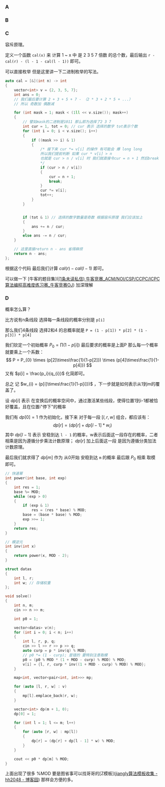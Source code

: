 ### A

### B

### C
容斥原理。

定义一个函数 `cal(x)` 来 计算 1 ~ x 中 是 2 3 5 7 倍数 的总个数，最后输出 `r - cal(r) - (l - 1 - cal(l - 1))` 即可。

可以直接枚举 但是这里讲一下二进制枚举的写法。

```cpp
auto cal = [&](int n) -> int
{
	vector<int> v = {2, 3, 5, 7};
	int ans = 0;
	// 我们最后要计算 2 + 3 + 5 + 7 - （2 * 3 + 2 * 5 + ...）
	// 所以 奇数加 偶数减

	for (int mask = 1; mask < (1ll << v.size()); mask++)
	{
		// 譬如mask的二进制是1011 那么即为选择了2 3 7
		int cur = 1, tot = 0; // cur 表示 选择的数字 tot表示个数
		for (int i = 0; i < v.size(); i++)
		{
			if ((mask >> i) & 1)
			{
				/* 接下来 cur *= v[i] 的操作 有可能会 爆 long long
				所以我们提前判断 如果 cur * v[i] > n
				也就是 cur > n / v[i] 时 我们就直接令cur = n + 1 然后break
				*/
				if (cur > n / v[i])
				{
					cur = n + 1;
					break;
				}
				cur *= v[i];
				tot++;
			}
		}


		if (tot & 1) // 选择的数字数量是奇数 根据容斥原理 我们应该加上
		{
			ans += n / cur;
		}
		else ans -= n / cur;
	}

	// 这里直接return n - ans 省得麻烦
	return n - ans;
};
```

根据这个代码 最后我们计算 $cal(r) - cal(l -1 )$ 即可。

可以做一下 [牛客的题目集]([(1条未读私信) 牛客竞赛_ACM/NOI/CSP/CCPC/ICPC算法编程高难度练习赛_牛客竞赛OJ](https://ac.nowcoder.com/acm/contest/22529#question)) 加深理解
### D
概率怎么算？

比方说有n条线段 选择每一条线段的概率分别是 `p[i]` 

那么我们4条线段 选择2和4 的总概率就是 `P = (1 - p[1]) * p[2] * (1 - p[3]) * p[4]` 

我们钦定一个初始概率 $P_{0} = \prod (1-p[i])$ 最后要求的概率是上面P 那么每一个概率就要乘上一个系数：
$$
P = P_{0} \times (p[2]\times\frac{1}{1-p[2]}) \times (p[4]\times\frac{1}{1-p[4]})
$$
又有 $p[i] = \frac{p_i}{q_{i}}$ 化简即可。

总之 记 $w_{i} = (p[i]\times\frac{1}{1-p[i]})$ ，下一步就是如何表示从1到m的覆盖了。

设 $dp[i]$ 表示 在变换后的概率空间中，通过激活某些线段，使得位置1到i-1都被恰好覆盖，且在位置i"停下"的概率

我们有 $dp[0] = 1$ 作为初始化，接下来 对于每一段 $[l, r, w]$ 组合，都应该有：
$$
dp[r] = (dp[r] + dp[l - 1] * w_{i}) % MOD
$$
其中 $dp[l - 1]$ 表示 安稳到达 `l - 1` 的概率，w表示后面这一段存在的概率，二者相乘是因为遵循分步乘法计数原理； $dp[r]$ 加上后面这一段 是因为遵循分类加法计数原理。

最后我们就求得了 $dp[m]$ 作为 从0开始 安稳到达 `m` 的概率 最后跟 $P_{0}$ 相乘 取模 即可。


```cpp
// 快速幂
int power(int base, int exp)
{
    int res = 1;
    base %= MOD;
    while (exp > 0)
    {
        if (exp & 1)
            res = (res * base) % MOD;
        base = (base * base) % MOD;
        exp >>= 1;
    }
    return res;
}

// 模逆元
int inv(int x)
{
    return power(x, MOD - 2);
}

struct datas
{
    int l, r;
    int w; // 存储权重
};

void solve()
{
    int n, m;
    cin >> n >> m;

    int p0 = 1;

    vector<datas> v(n);
    for (int i = 0; i < n; i++)
    {
        int l, r, p, q;
        cin >> l >> r >> p >> q;
        auto curp = p * inv(q) % MOD;
        // p0 *= (1 - curp); 是错的 要特别注意取模
        p0 = (p0 % MOD * (1 + MOD - curp) % MOD) % MOD;
        v[i] = {l, r, curp * inv((1 + MOD - curp) % MOD) % MOD};
    }

    map<int, vector<pair<int, int>>> mp;

    for (auto [l, r, w] : v)
    {
        mp[l].emplace_back(r, w);
    }

    vector<int> dp(m + 1, 0);
    dp[0] = 1;

    for (int l = 1; l <= m; l++)
    {
        for (auto [r, w] : mp[l])
        {
            dp[r] = (dp[r] + dp[l - 1] * w) % MOD;
        }
    }

    cout << p0 * dp[m] % MOD;
}
```

上面出现了很多 %MOD 要是图省事可以找哥哥的[Z模板]([jiangly算法模板收集 - hh2048 - 博客园](https://www.cnblogs.com/WIDA/p/17633758.html#%E5%8F%96%E6%A8%A1%E7%B1%BBmlong--mint-%E6%96%B0%E7%89%88)) 那样会方便的多。